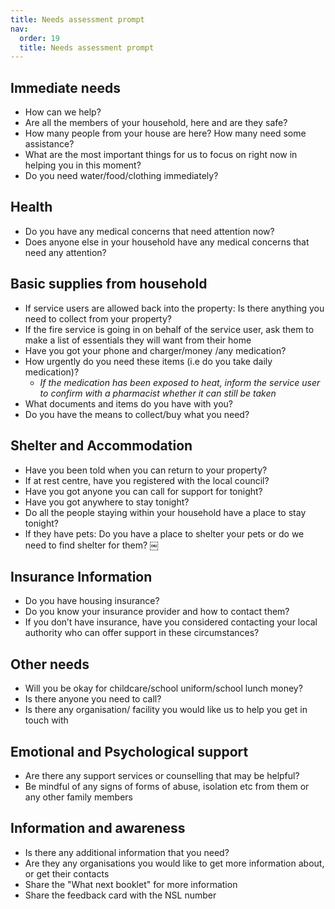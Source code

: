 ```yaml
---
title: Needs assessment prompt
nav:
  order: 19
  title: Needs assessment prompt
---
```


## Immediate needs

* How can we help?
* Are all the members of your household, here and are they safe?
* How many people from your house are here? How many need some assistance?
* What are the most important things for us to focus on right now in helping you in this moment?
* Do you need water/food/clothing immediately?

## Health

* Do you have any medical concerns that need attention now?
* Does anyone else in your household have any medical concerns that need any attention?

## Basic supplies from household

* If service users are allowed back into the property: Is there anything you need to collect from your property?
* If the fire service is going in on behalf of the service user, ask them to make a list of essentials they will want from their home
* Have you got your phone and charger/money /any medication?
* How urgently do you need these items (i.e do you take daily medication)?
  * *If the medication has been exposed to heat, inform the service user to confirm with a pharmacist whether it can still be taken*
* What documents and items do you have with you?
* Do you have the means to collect/buy what you need?

## Shelter and Accommodation

* Have you been told when you can return to your property?
* If at rest centre, have you registered with the local council?
* Have you got anyone you can call for support for tonight?
* Have you got anywhere to stay tonight?
* Do all the people staying within your household have a place to stay tonight?
* If they have pets: Do you have a place to shelter your pets or do we need to find shelter for them? ￼

## Insurance Information

* Do you have housing insurance?
* Do you know your insurance provider and how to contact them?
* If you don’t have insurance, have you considered contacting your local authority who can offer support in these circumstances?

## Other needs

* Will you be okay for childcare/school uniform/school lunch money?
* Is there anyone you need to call?
* Is there any organisation/ facility you would like us to help you get in touch with

## Emotional and Psychological support

* Are there any support services or counselling that may be helpful?
* Be mindful of any signs of forms of abuse, isolation etc from them or any other family members

## Information and awareness

* Is there any additional information that you need?
* Are they any organisations you would like to get more information about, or get their contacts
* Share the "What next booklet" for more information
* Share the feedback card with the NSL number
